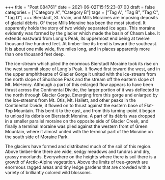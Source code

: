 +++
title = "Post 084761"
date = 2021-06-02T15:15:23-07:00
draft = false
categories = ["Category A", "Category B"]
tags = ["Tag A", "Tag B", "Tag C", "Tag D"]
+++
Bierstadt, St. Vrain, and Mills Moraines are imposing deposits of glacial débris. Of these Mills Moraine has been the most studied. It apparently holds the story of two widely separated ice ages. This moraine evidently was formed by the glacier which made the basin of Chasm Lake. It extends eastward from Long's Peak, its uppermost end being at twelve thousand five hundred feet. At timber-line its trend is toward the southeast. It is about one mile wide, five miles long, and in places apparently more than one thousand feet deep.

The ice-stream which piled the enormous Bierstadt Moraine took its rise on the west summit slope of Long's Peak. It flowed first toward the west, and in the upper amphitheatre of Glacier Gorge it united with the ice-stream from the north slope of Shoshone Peak and the stream off the eastern slope of Mt. McHenry. Although a part of this enlarged flow appears to have been thrust across the Continental Divide, the larger portion of it was deflected to the north through Glacier Gorge. Emerging from this gorge and enlarged by the ice-streams from Mt. Otis, Mt. Hallett, and other peaks in the Continental Divide, it flowed on to thrust against the eastern base of Flat-Top Mountain. This bent it to the east, and from this turning-point it began to unload its débris on Bierstadt Moraine. A part of its débris was dropped in a smaller parallel moraine on the opposite side of Glacier Creek, and finally a terminal moraine was piled against the western front of Green Mountain, where it almost united with the terminal part of the Moraine on the south side of Moraine Park.

The glaciers have formed and distributed much of the soil of this region. Above timber-line there are wide, sedgy meadows and tundras and dry, grassy moorlands. Everywhere on the heights where there is soil there is a growth of Arctic-Alpine vegetation. Above the limits of tree-growth are enormous ragged areas and tiny ledge gardens that are crowded with a variety of brilliantly colored wild blossoms.
